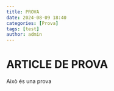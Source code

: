 ```yaml
---
title: PROVA
date: 2024-08-09 18:40
categories: [Prova]
tags: [test]
author: admin
---
```

# ARTICLE DE PROVA

Això és una prova